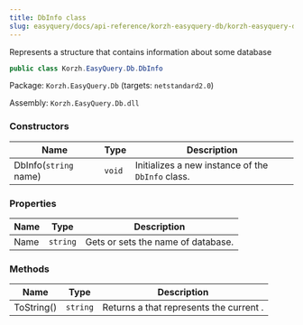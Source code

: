 ```yaml
---
title: DbInfo class
slug: easyquery/docs/api-reference/korzh-easyquery-db/korzh-easyquery-db-namespace/dbinfo-class
---
```



Represents a structure that contains information about some database
```csharp
public class Korzh.EasyQuery.Db.DbInfo

```
Package: `Korzh.EasyQuery.Db` (targets: `netstandard2.0`)

Assembly: `Korzh.EasyQuery.Db.dll`

### Constructors

| Name | Type | Description | 
| --- | --- | --- | 
| DbInfo(`string` name) | `void` | Initializes a new instance of the `DbInfo` class. | 


### Properties

| Name | Type | Description | 
| --- | --- | --- | 
| Name | `string` | Gets or sets the name of database. | 


### Methods

| Name | Type | Description | 
| --- | --- | --- | 
| ToString() | `string` | Returns a <see cref="T:System.String"></see> that represents the current <see cref="T:System.Object"></see>. |